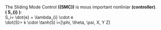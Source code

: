The Sliding Mode Control **\((SMC)\)** is mous important nonliniar **\(controller\)**.<br>
**\( S_{i} \)**:<br>
S_i= \dot{e} + \lambda_{i} \cdot e <br>
\dot{S}= k \cdot \tanh(S)
i=[\phi, \theta, \psi, X, Y Z]<br>
